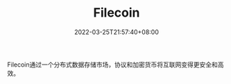 ﻿---
weight: 
title: "Filecoin"
description: "Filecoin通过一个分布式数据存储市场，协议和加密货币将互联网变得更安全和高效。"
date: 2022-03-25T21:57:40+08:00
lastmod: 2022-03-25T16:45:40+08:00
draft: false
authors: ["Metabd"]
featuredImage: "184.png"
link: "https://filecoin.io/zh-cn/"
tags: ["Filecoin","去中心化"]
categories: ["navigation"]
navigation: ["去中心化"]
lightgallery: true
toc: true
pinned: false
recommend: false
recommend1: false
---
Filecoin通过一个分布式数据存储市场，协议和加密货币将互联网变得更安全和高效。
